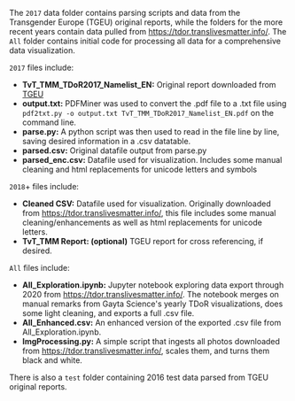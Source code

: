 The `2017` data folder contains parsing scripts and data from the Transgender Europe (TGEU) original reports, while the folders for the more recent years contain data pulled from https://tdor.translivesmatter.info/. The `All` folder contains initial code for processing all data for a comprehensive data visualization.

`2017` files include:
* **TvT_TMM_TDoR2017_Namelist_EN:** Original report downloaded from [TGEU](http://transrespect.org/en/trans-murder-monitoring/tmm-resources/)
* **output.txt:** PDFMiner was used to convert the .pdf file to a .txt file using ```pdf2txt.py -o output.txt TvT_TMM_TDoR2017_Namelist_EN.pdf``` on the command line.
* **parse.py:** A python script was then used to read in the file line by line, saving desired information in a .csv datatable. 
* **parsed.csv:** Original datafile output from parse.py
* **parsed_enc.csv:** Datafile used for visualization. Includes some manual cleaning and html replacements for unicode letters and symbols

`2018`+ files include:
* **Cleaned CSV:** Datafile used for visualization. Originally downloaded from https://tdor.translivesmatter.info/, this file includes some manual cleaning/enhancements as well as html replacements for unicode letters.
* **TvT_TMM Report: (optional)** TGEU report for cross referencing, if desired.

`All` files include:
* **All_Exploration.ipynb:** Jupyter notebook exploring data export through 2020 from https://tdor.translivesmatter.info/. The notebook merges on manual remarks from Gayta Science's yearly TDoR visualizations, does some light cleaning, and exports a full .csv file.
* **All_Enhanced.csv:** An enhanced version of the exported .csv file from All_Exploration.ipynb.
* **ImgProcessing.py:** A simple script that ingests all photos downloaded from https://tdor.translivesmatter.info/, scales them, and turns them black and white. 

There is also a `test` folder containing 2016 test data parsed from TGEU original reports. 

